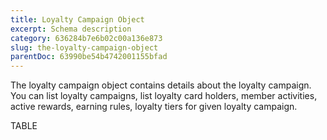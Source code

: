 ```yaml
---
title: Loyalty Campaign Object
excerpt: Schema description
category: 636284b7e6b02c00a136e873
slug: the-loyalty-campaign-object
parentDoc: 63990be54b4742001155bfad
---
```


The loyalty campaign object contains details about the loyalty campaign. You can list loyalty campaigns, list loyalty card holders, member activities, active rewards, earning rules, loyalty tiers for given loyalty campaign.

TABLE

